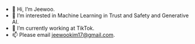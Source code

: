- 👋 Hi, I’m Jeewoo.
- 👀 I’m interested in Machine Learning in Trust and Safety and Generative AI.
- 🌱 I’m currently working at TikTok.
- 📫 Please email jeewookim17@gmail.com. 

<!---
jdubkim/jdubkim is a ✨ special ✨ repository because its `README.md` (this file) appears on your GitHub profile.
You can click the Preview link to take a look at your changes.
--->
